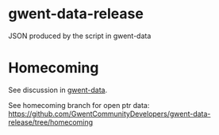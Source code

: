 # gwent-data-release
JSON produced by the script in gwent-data

# Homecoming

See discussion in [gwent-data](https://github.com/GwentCommunityDevelopers/gwent-data/issues/30).

See homecoming branch for open ptr data:
https://github.com/GwentCommunityDevelopers/gwent-data-release/tree/homecoming
